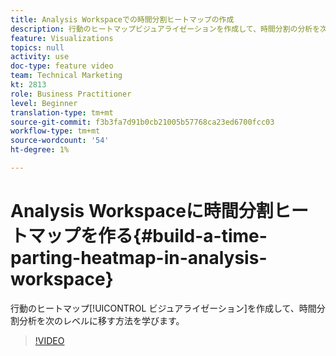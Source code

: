 ```yaml
---
title: Analysis Workspaceでの時間分割ヒートマップの作成
description: 行動のヒートマップビジュアライゼーションを作成して、時間分割の分析を次のレベルに移す方法を学びます。
feature: Visualizations
topics: null
activity: use
doc-type: feature video
team: Technical Marketing
kt: 2813
role: Business Practitioner
level: Beginner
translation-type: tm+mt
source-git-commit: f3b3fa7d91b0cb21005b57768ca23ed6700fcc03
workflow-type: tm+mt
source-wordcount: '54'
ht-degree: 1%

---
```



# Analysis Workspaceに時間分割ヒートマップを作る{#build-a-time-parting-heatmap-in-analysis-workspace}

行動のヒートマップ[!UICONTROL ビジュアライゼーション]を作成して、時間分割分析を次のレベルに移す方法を学びます。

>[!VIDEO](https://video.tv.adobe.com/v/26991/?quality=12)
